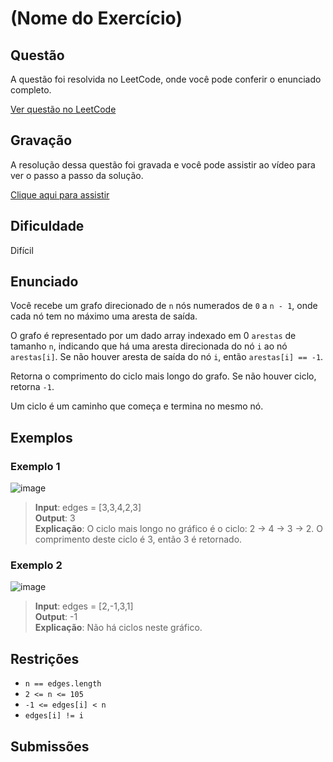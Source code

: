 # (Nome do Exercício) 

## Questão

A questão foi resolvida no LeetCode, onde você pode conferir o enunciado completo.

[Ver questão no LeetCode](https://leetcode.com/problems/is-graph-bipartite/)  

## Gravação

A resolução dessa questão foi gravada e você pode assistir ao vídeo para ver o passo a passo da solução.

[Clique aqui para assistir]()

## Dificuldade

Difícil

## Enunciado

Você recebe um grafo direcionado de `n` nós numerados de `0` a `n - 1`, onde cada nó tem no máximo uma aresta de saída.

O grafo é representado por um dado array indexado em 0 `arestas` de tamanho `n`, indicando que há uma aresta direcionada do nó `i` ao nó `arestas[i]`. Se não houver aresta de saída do nó `i`, então `arestas[i] == -1`.

Retorna o comprimento do ciclo mais longo do grafo. Se não houver ciclo, retorna `-1`.

Um ciclo é um caminho que começa e termina no mesmo nó.

## Exemplos

### Exemplo 1

![image](https://github.com/user-attachments/assets/526df431-2999-4562-a934-8f66566de10a)

>**Input**: edges = [3,3,4,2,3]<br>
>**Output**: 3<br>
>**Explicação**: O ciclo mais longo no gráfico é o ciclo: 2 -> 4 -> 3 -> 2.
O comprimento deste ciclo é 3, então 3 é retornado.

### Exemplo 2

![image](https://github.com/user-attachments/assets/ff285e0a-ad66-4750-ba60-fe1310be85c8)

>**Input**: edges = [2,-1,3,1]<br>
>**Output**: -1<br>
>**Explicação**: Não há ciclos neste gráfico.

## Restrições

- `n == edges.length`
- `2 <= n <= 105`
- `-1 <= edges[i] < n`
- `edges[i] != i`

## Submissões
